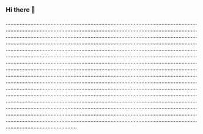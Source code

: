 ### Hi there 👋

..............................................................................................................................................................................................................................................................................................................................................................................................................................................................................................................................................................................................................................................................................................................................................................................................................................................................................................................................................................................................................................................................................................................................................................................................................................................................................................................................................................................................................................................................................................................................................................................................................................................................................................................................................................................................................................................................................................................................................................................................................................................................................................................